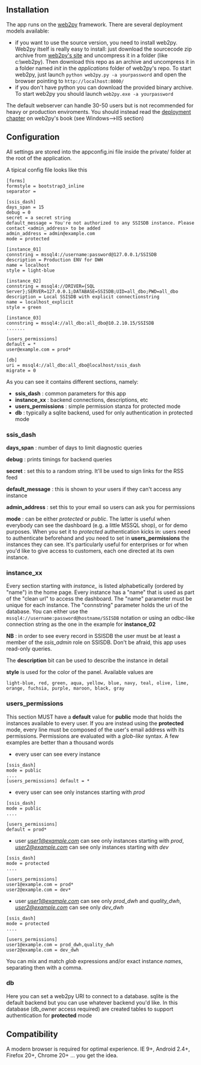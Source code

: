 
## Installation
The app runs on the [web2py](http://www.web2py.com) framework.
There are several deployment models available:
 - if you want to use the source version, you need to install web2py.
  Web2py itself is really easy to install: just download the sourcecode zip
  archive from [web2py's site](http://www.web2py.com) and uncompress it in a folder
  (like c:\web2py). Then download this repo as an archive and uncompress it in a folder
  named *init* in the *applications* folder of web2py's repo.
  To start web2py, just launch ```python web2py.py -a yourpassword``` and open the browser
  pointing to ```http://localhost:8000/```
 - if you don't have python you can download the provided binary archive. To start web2py
 you should launch ```web2py.exe -a yourpassword```

The default webserver can handle 30-50 users but is not recommended for heavy or production
enviroments. You should instead read the [deployment chapter](http://web2py.com/books/default/chapter/29/13/deployment-recipes)
on web2py's book (see Windows-->IIS section)

## Configuration
All settings are stored into the appconfig.ini file inside the private/ folder at the root of the
application.

A tipical config file looks like this

```
[forms]
formstyle = bootstrap3_inline
separator = 

[ssis_dash]
days_span = 15
debug = 0
secret = a secret string
default_message = You're not authorized to any SSISDB instance. Please contact <admin_address> to be added
admin_address = admin@example.com
mode = protected

[instance_01]
connstring = mssql4://username:password@127.0.0.1/SSISDB
description = Production ENV for DWH
name = localhost
style = light-blue

[instance_02]
connstring = mssql4://DRIVER={SQL Server};SERVER=127.0.0.1;DATABASE=SSISDB;UID=all_dbo;PWD=all_dbo
description = Local SSISDB with explicit connectionstring
name = localhost_explicit
style = green

[instance_03]
connstring = mssql4://all_dbo:all_dbo@10.2.10.15/SSISDB
.......

[users_permissions]
default = *
user@example.com = prod*

[db]
uri = mssql4://all_dbo:all_dbo@localhost/ssis_dash
migrate = 0
```

As you can see it contains different sections, namely:

 - **ssis_dash** : common parameters for this app
 - **instance_xx** : backend connections, descriptions, etc
 - **users_permissions** : simple permission stanza for protected mode
 - **db** : typically a sqlite backend, used for only authentication in protected mode

### ssis_dash

**days_span** : number of days to limit diagnostic queries

**debug** : prints timings for backend queries

**secret** : set this to a random string. It'll be used to sign links for the RSS feed

**default_message** : this is shown to your users if they can't access any instance

**admin_address** : set this to your email so users can ask you for permissions

**mode** : can be either *protected* or *public*. The latter is useful when everybody
can see the dashboard (e.g. a little MSSQL shop), or for demo purposes.
When you set it to *protected* authentication kicks in: users need to authenticate
beforehand and you need to set in **users_permissions** the instances they can see.
It's particularly useful for enterprises or for when you'd like to give access to customers,
each one directed at its own instance.

### instance_xx
Every section starting with *instance_* is listed alphabetically (ordered by "name") in the home page.
Every instance has a "name" that is used as part of the "clean url" to access
the dashboard. The "name" parameter must be unique for each instance.
The "connstring" parameter holds the uri of the database.
You can either use the ```mssql4://username:password@hostname/SSISDB``` notation or using an
odbc-like connection string as the one in the example for **instance_02**

**NB** : in order to see every record in SSISDB the user must be at least a member 
of the *ssis_admin* role on SSISDB.
Don't be afraid, this app uses read-only queries.

The **description** bit can be used to describe the instance in detail

**style** is used for the color of the panel. Available values are

```light-blue, red, green, aqua, yellow, blue, navy, teal, olive, lime, orange, fuchsia, purple, maroon, black, gray```

### users_permissions

This section MUST have a **default** value for **public** mode that holds the
instances available to every user.
If you are instead using the **protected** mode, every line must be composed
of the user's email address with its permissions.
Permissions are evaluated with a *glob-like* syntax. A few examples are better
than a thousand words

 - every user can see every instance

 ```
 [ssis_dash]
 mode = public
 ....
 [users_permissions] default = *
 ```
 - every user can see only instances starting with *prod*

 ```
 [ssis_dash]
 mode = public
 ....

 [users_permissions]
 default = prod*
 ```
 - user *user1@example.com* can see only instances starting with *prod*,
   *user2@example.com* can see only instances starting with *dev*

 ```
 [ssis_dash]
 mode = protected
 ....

 [users_permissions]
 user1@example.com = prod*
 user2@example.com = dev*
 ```
 - user *user1@example.com* can see only *prod_dwh* and *quality_dwh*,
  *user2@example.com* can see only *dev_dwh*

 ```
 [ssis_dash]
 mode = protected
 ....

 [users_permissions]
 user1@example.com = prod_dwh,quality_dwh
 user2@example.com = dev_dwh
 ```

You can mix and match *glob* expressions and/or exact instance *name*s, separating
then with a comma.

### db
Here you can set a web2py URI to connect to a database. sqlite is the default backend
but you can use whatever backend you'd like. In this database (db_owner access required)
are created tables to support authentication for **protected** mode


## Compatibility
A modern browser is required for optimal experience.
IE 9+, Android 2.4+, Firefox 20+, Chrome 20+ ... you get the idea.
